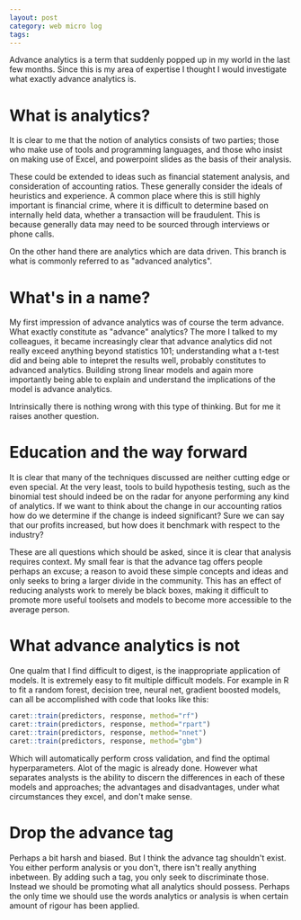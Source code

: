 ```yaml
---
layout: post
category: web micro log
tags:
---
```


Advance analytics is a term that suddenly popped up in my world in the last few months. Since this is my area of expertise I thought I would investigate what exactly advance analytics is.

# What is analytics?

It is clear to me that the notion of analytics consists of two parties; those who make use of tools and programming languages, and those who insist on making use of Excel, and powerpoint slides as the basis of their analysis.

These could be extended to ideas such as financial statement analysis, and consideration of accounting ratios. These generally consider the ideals of heuristics and experience. A common place where this is still highly important is financial crime, where it is difficult to determine based on internally held data, whether a transaction will be fraudulent. This is because generally data may need to be sourced through interviews or phone calls.

On the other hand there are analytics which are data driven. This branch is what is commonly referred to as "advanced analytics".

# What's in a name?

My first impression of advance analytics was of course the term advance. What exactly constitute as "advance" analytics? The more I talked to my colleagues, it became increasingly clear that advance analytics did not really exceed anything beyond statistics 101; understanding what a t-test did and being able to intepret the results well, probably constitutes to advanced analytics. Building strong linear models and again more importantly being able to explain and understand the implications of the model is advance analytics.

Intrinsically there is nothing wrong with this type of thinking. But for me it raises another question.

# Education and the way forward

It is clear that many of the techniques discussed are neither cutting edge or even special. At the very least, tools to build hypothesis testing, such as the binomial test should indeed be on the radar for anyone performing any kind of analytics. If we want to think about the change in our accounting ratios how do we determine if the change is indeed significant? Sure we can say that our profits increased, but how does it benchmark with respect to the industry?

These are all questions which should be asked, since it is clear that analysis requires context. My small fear is that the advance tag offers people perhaps an excuse; a reason to avoid these simple concepts and ideas and only seeks to bring a larger divide in the community. This has an effect of reducing analysts work to merely be black boxes, making it difficult to promote more useful toolsets and models to become more accessible to the average person.

# What advance analytics is not

One qualm that I find difficult to digest, is the inappropriate application of models. It is extremely easy to fit multiple difficult models. For example in R to fit a random forest, decision tree, neural net, gradient boosted models, can all be accomplished with code that looks like this:

```r
caret::train(predictors, response, method="rf")
caret::train(predictors, response, method="rpart")
caret::train(predictors, response, method="nnet")
caret::train(predictors, response, method="gbm")
```

Which will automatically perform cross validation, and find the optimal hyperparameters. Alot of the magic is already done. However what separates analysts is the ability to discern the differences in each of these models and approaches; the advantages and disadvantages, under what circumstances they excel, and don't make sense.

# Drop the advance tag

Perhaps a bit harsh and biased. But I think the advance tag shouldn't exist. You either perform analysis or you don't, there isn't really anything inbetween. By adding such a tag, you only seek to discriminate those. Instead we should be promoting what all analytics should possess. Perhaps the only time we should use the words analytics or analysis is when certain amount of rigour has been applied.
